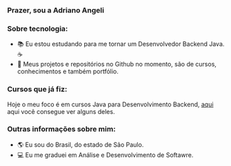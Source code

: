 ### Prazer, sou a Adriano Angeli 

### Sobre tecnologia:
- 📚 Eu estou estudando para me tornar um Desenvolvedor Backend Java. ☕
- 🎯 Meus projetos e repositórios no Github no momento, são de cursos, conhecimentos e também portfólio.

### Cursos que já fiz:
Hoje o meu foco é em cursos Java para Desenvolvimento Backend, [aqui](https://github.com/valquiriamatter/certificados) aqui você consegue ver alguns deles. 

### Outras informações sobre mim:
- 🌎 Eu sou do Brasil, do estado de São Paulo.
- 💻 Eu me graduei em Análise e Desenvolvimento de Softawre.
